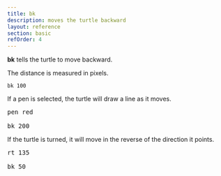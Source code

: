 ```yaml
---
title: bk
description: moves the turtle backward
layout: reference
section: basic
refOrder: 4
---
```


<b>bk</b> tells the turtle to move backward.

The distance is measured in pixels.

<code class="jumbo">bk&nbsp;<span data-dfn="distance">100</span></code>

If a pen is selected, the turtle will draw a line as it moves.

<pre class="jumbo"><span data-dfn="pick a pen">pen red</span>

bk <span data-dfn="longer">200</a></pre>

If the turtle is turned, it will move in the reverse of the direction it points.

<pre class="jumbo"><span data-dfn="turn the turtle">rt 135</span>

bk <span data-dfn="short">50</span></pre>
